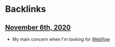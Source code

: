
# Backlinks
## [November 6th, 2020](<November 6th, 2020.md>)
- My main concern when I'm looking for [Webflow](<Webflow.md>)

